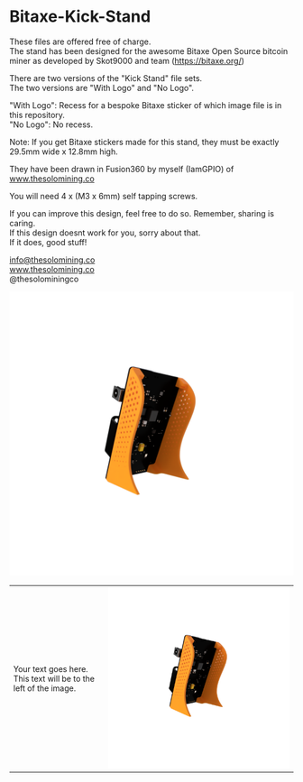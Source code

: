 # Bitaxe-Kick-Stand

These files are offered free of charge.   
The stand has been designed for the awesome Bitaxe Open Source bitcoin miner as developed by Skot9000 and team (https://bitaxe.org/)

There are two versions of the "Kick Stand" file sets.  
The two versions are "With Logo" and "No Logo".  

"With Logo": Recess for a bespoke Bitaxe sticker of which image file is in this repository.  
"No Logo": No recess.  

Note: If you get Bitaxe stickers made for this stand, they must be exactly 29.5mm wide x 12.8mm high.  
 
They have been drawn in Fusion360 by myself (IamGPIO) of www.thesolomining.co  

You will need 4 x (M3 x 6mm) self tapping screws.  


If you can improve this design, feel free to do so. Remember, sharing is caring.  
If this design doesnt work for you, sorry about that.  
If it does, good stuff!  


info@thesolomining.co  
www.thesolomining.co  
@thesolominingco  


![Rear Iso No GFX](Renders/Rear%20Iso%20No%20GFX.png)


<table>
  <tr>
    <td>
      Your text goes here. This text will be to the left of the image.
    </td>
    <td>
      <img src="Renders/Rear Iso No GFX.png" alt="Rear Iso No GFX" />
    </td>
  </tr>
</table>
